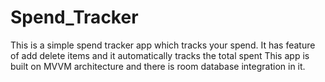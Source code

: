 # Spend_Tracker

This is a simple spend tracker app which tracks your spend.
It has feature of add delete items and it automatically tracks the total spent 
This app is built on MVVM architecture and there is room database integration in it.

